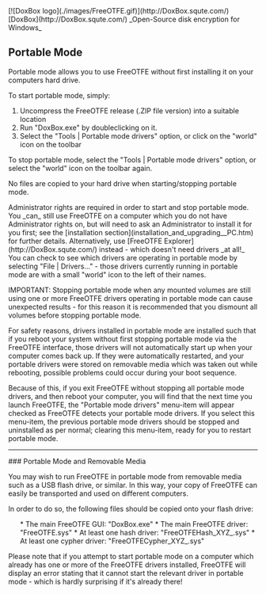 

<meta content="text/html; charset=UTF-8" http-equiv="Content-Type">
<meta name="keywords" content="disk encryption, security, transparent, AES, OTFE, plausible deniability, virtual drive, Linux, MS Windows, portable, USB drive, partition">
<meta name="description" content="DoxBox: An Open-Source 'on-the-fly' transparent disk encryption program for PCs. Using this software, you can create one or more &quot;virtual disks&quot; on your PC - anything written to these disks is automatically, and securely, encrypted before being stored on your computers hard drive.">

<meta name="author" content="Sarah Dean">
<meta name="copyright" content="Copyright 2004, 2005, 2006, 2007, 2008 Sarah Dean">
<meta name="ROBOTS" content="ALL">

<TITLE>Portable Mode</TITLE>

<link href="./styles_common.css" rel="stylesheet" type="text/css">

<link rev="made" href="mailto:sdean12@sdean12.org">
<link rel="shortcut icon" href="./images/favicon.ico" type="image/x-icon">

<SPAN CLASS="master_link">
[![DoxBox logo](./images/FreeOTFE.gif)](http://DoxBox.squte.com/)
[DoxBox](http://DoxBox.squte.com/)
</SPAN>
<SPAN CLASS="master_title">
_Open-Source disk encryption for Windows_
</SPAN>

      
            

## Portable Mode

Portable mode allows you to use FreeOTFE without first installing it on your computers hard drive.

To start portable mode, simply:

1. Uncompress the FreeOTFE release (.ZIP file version) into a suitable location
1. Run "DoxBox.exe" by doubleclicking on it.
1. Select the "Tools | Portable mode drivers" option, or click on the "world" icon on the toolbar

To stop portable mode, select the "Tools | Portable mode drivers" option, or select the "world" icon on the toolbar again.

No files are copied to your hard drive when starting/stopping portable mode.

 
<SPAN class="tip">
Administrator rights are required in order to start and stop portable mode. You _can_ still use FreeOTFE on a computer which you do not have Administrator rights on, but will need to ask an Administrator to install it for you first; see the [installation section](installation_and_upgrading__PC.htm) for further details. Alternatively, use [FreeOTFE Explorer](http://DoxBox.squte.com/) instead - which doesn't need drivers _at all!_    
</SPAN>

 

<SPAN class="tip">
You can check to see which drivers are operating in portable mode by selecting "File	|	Drivers..." - those drivers currently running in portable mode are with a small "world" icon to the left of their names.     
    </SPAN>
    

IMPORTANT: Stopping portable mode when any mounted volumes are still using one or more FreeOTFE drivers operating in portable mode can cause unexpected results - for this reason it is recommended that you dismount all volumes before stopping portable mode.

For safety reasons, drivers installed in portable mode are installed such that if you reboot your system without first stopping portable mode via the FreeOTFE interface, those drivers will not automatically start up when your computer comes back up. If they were automatically restarted, and your portable drivers were stored on removable media which was taken out while rebooting, possible problems could occur during your boot sequence.

Because of this, if you exit FreeOTFE without stopping all portable mode drivers, and then reboot your computer, you will find that the next time you launch FreeOTFE, the "Portable mode drivers" menu-item will appear checked as FreeOTFE detects your portable mode drivers. If you select this menu-item, the previous portable mode drivers should be stopped and uninstalled as per normal; clearing this menu-item, ready for you to restart portable mode.

* * * 
<A NAME="level_3_heading_1">
### Portable Mode and Removable Media
</A>

You may wish to run FreeOTFE in portable mode from removable media such as a USB flash drive, or similar. In this way, your copy of FreeOTFE can easily be transported and used on different computers.

In order to do so, the following files should be copied onto your flash drive:

<OL>
* The main FreeOTFE GUI: "DoxBox.exe"
* The main FreeOTFE driver: "FreeOTFE.sys"
* At least one hash driver: "FreeOTFEHash_XYZ_.sys"
* At least one cypher driver: "FreeOTFECypher_XYZ_.sys"
</OL>

Please note that if you attempt to start portable mode on a computer which already has one or more of the FreeOTFE drivers installed, FreeOTFE will display an error stating that it cannot start the relevant driver in portable mode - which is hardly surprising if it's already there!



